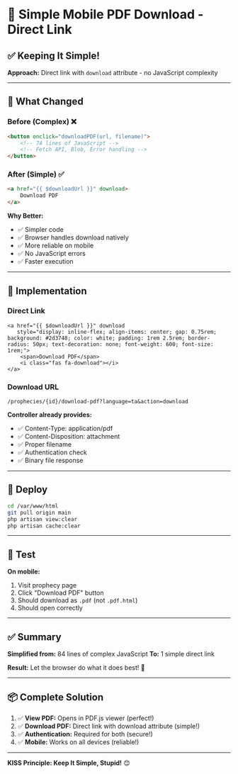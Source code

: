 # 📱 Simple Mobile PDF Download - Direct Link

## ✅ Keeping It Simple!

**Approach:** Direct link with `download` attribute - no JavaScript complexity

---

## 🎯 What Changed

### Before (Complex) ❌
```html
<button onclick="downloadPDF(url, filename)">
    <!-- 74 lines of JavaScript -->
    <!-- Fetch API, Blob, Error handling -->
</button>
```

### After (Simple) ✅
```html
<a href="{{ $downloadUrl }}" download>
    Download PDF
</a>
```

**Why Better:**
- ✅ Simpler code
- ✅ Browser handles download natively
- ✅ More reliable on mobile
- ✅ No JavaScript errors
- ✅ Faster execution

---

## 🔧 Implementation

### Direct Link
```blade
<a href="{{ $downloadUrl }}" download
   style="display: inline-flex; align-items: center; gap: 0.75rem; background: #2d3748; color: white; padding: 1rem 2.5rem; border-radius: 50px; text-decoration: none; font-weight: 600; font-size: 1rem;">
    <span>Download PDF</span>
    <i class="fas fa-download"></i>
</a>
```

### Download URL
```
/prophecies/{id}/download-pdf?language=ta&action=download
```

**Controller already provides:**
- ✅ Content-Type: application/pdf
- ✅ Content-Disposition: attachment
- ✅ Proper filename
- ✅ Authentication check
- ✅ Binary file response

---

## 🚀 Deploy

```bash
cd /var/www/html
git pull origin main
php artisan view:clear
php artisan cache:clear
```

---

## 🧪 Test

**On mobile:**
1. Visit prophecy page
2. Click "Download PDF" button
3. Should download as `.pdf` (not `.pdf.html`)
4. Should open correctly

---

## ✅ Summary

**Simplified from:** 84 lines of complex JavaScript
**To:** 1 simple direct link

**Result:** Let the browser do what it does best! 🎉

---

## 📦 Complete Solution

1. ✅ **View PDF:** Opens in PDF.js viewer (perfect!)
2. ✅ **Download PDF:** Direct link with download attribute (simple!)
3. ✅ **Authentication:** Required for both (secure!)
4. ✅ **Mobile:** Works on all devices (reliable!)

---

**KISS Principle: Keep It Simple, Stupid!** 😊

